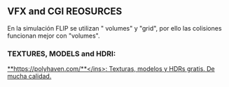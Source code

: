 ## VFX and CGI REOSURCES

En la simulación FLIP se utilizan " volumes" y "grid", por ello las colisiones funcionan mejor con "volumes".   

### TEXTURES, MODELS and HDRI:   
<ins>**https://polyhaven.com/**</ins>: Texturas, modelos y HDRs gratis. De mucha calidad.
